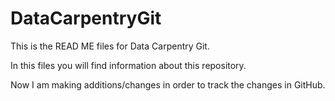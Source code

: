 # DataCarpentryGit

This is the READ ME files for Data Carpentry Git.  

In this files you will find information about this repository. 

Now I am making additions/changes in order to track the changes in GitHub. 


